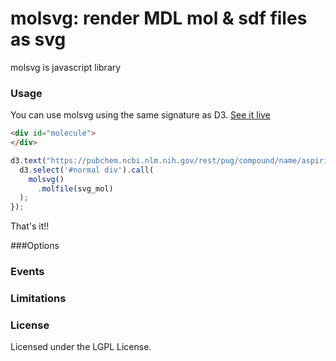 # molsvg: render MDL mol & sdf files as svg

molsvg is javascript library 

### Usage

You can use molsvg using the same signature as D3. [See it live](http://codepen.io/ahmohamed/pen/ozmomR)

```html
<div id="molecule">
</div>
```


```javascript
d3.text("https://pubchem.ncbi.nlm.nih.gov/rest/pug/compound/name/aspirin/sdf/", function (svg_mol) {
  d3.select('#normal div').call(
    molsvg()
      .molfile(svg_mol)
  );
});
```

That's it!!

###Options

### Events

### Limitations

 
### License
Licensed under the LGPL License.
